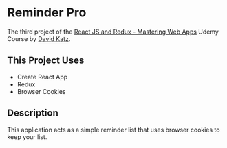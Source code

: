 # Reminder Pro
The third project of the [React JS and Redux - Mastering Web Apps](https://www.udemy.com/react-js-and-redux-mastering-web-apps/learn/v4/overview) Udemy Course by [David Katz](https://www.udemy.com/user/54cd8dd54e49b/).

## This Project Uses
- Create React App
- Redux
- Browser Cookies

## Description
This application acts as a simple reminder list that uses browser cookies to keep your list.